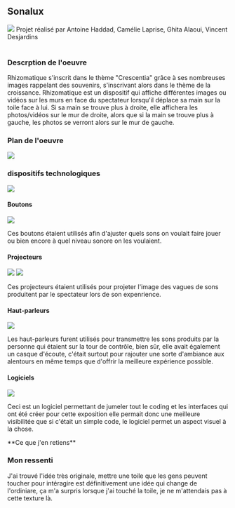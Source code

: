 <h2>Sonalux</h2>
<img src="https://github.com/Foxyfox09/H24_V11_INSPIRATIONS_MONTPETIT/blob/main/CRESCENTIA/medias/sonalux_logo.png?raw=true">
Projet réalisé par Antoine Haddad, Camélie Laprise, Ghita Alaoui, Vincent Desjardins <br>
<br>
<h3>Descrption de l'oeuvre</h3>
<p>Rhizomatique s'inscrit dans le thème "Crescentia" grâce à ses nombreuses images rappelant des souvenirs, s'inscrivant alors dans le thème
de la croissance. Rhizomatique est un dispositif qui affiche différentes images ou vidéos sur les murs en face du spectateur lorsqu'il déplace
sa main sur la toile face à lui. Si sa main se trouve plus à droite, elle affichera les photos/vidéos sur le mur de droite, alors que si la main 
se trouve plus à gauche, les photos se verront alors sur le mur de gauche.</p>
<h3>Plan de l'oeuvre</h3>
<img src="https://github.com/Foxyfox09/H24_V11_INSPIRATIONS_MONTPETIT/blob/main/CRESCENTIA/medias/rhizomatique_plantation.png?raw=true"> <br>
<h3>dispositifs technologiques</h3>
<img src="https://github.com/Foxyfox09/H24_V11_INSPIRATIONS_MONTPETIT/blob/main/CRESCENTIA/medias/sonalux_materiel_demonte.jpg?raw=true">
<h4>Boutons</h4>
<img src="https://github.com/Foxyfox09/H24_V11_INSPIRATIONS_MONTPETIT/blob/main/CRESCENTIA/medias/sonalux-boutons-NF.png?raw=true">
<p>Ces boutons étaient utilisés afin d'ajuster quels sons on voulait faire jouer ou bien encore à quel niveau sonore on les voulaient.</h3>
<h4>Projecteurs</h4>
<img src="https://github.com/Foxyfox09/H24_V11_INSPIRATIONS_MONTPETIT/blob/main/CRESCENTIA/medias/sonalux-projecteurs-plafond.png?raw=true">
<img src="https://github.com/Foxyfox09/H24_V11_INSPIRATIONS_MONTPETIT/blob/main/CRESCENTIA/medias/Sonalux-murs.png?raw=true">
<p>Ces projecteurs étaient utilisés pour projeter l'image des vagues de sons produitent par le spectateur lors de son expenrience.</p>
<h4>Haut-parleurs</h4>
<img src="https://github.com/Foxyfox09/H24_V11_INSPIRATIONS_MONTPETIT/blob/main/CRESCENTIA/medias/sonalux-haut-parleur.png?raw=true">
<p>Les haut-parleurs furent utilisés pour transmettre les sons produits par la personne qui étaient sur la tour de contrôle, bien sûr, elle avait
également un casque d'écoute, c'était surtout pour rajouter une sorte d'ambiance aux alentours en même temps que d'offrir la meilleure expérience possible.</p>
<h4>Logiciels</h4>
<img src="https://github.com/Foxyfox09/H24_V11_INSPIRATIONS_MONTPETIT/blob/main/CRESCENTIA/medias/sonalux-syst%C3%A8me02.png?raw=true">
<p>Ceci est un logiciel permettant de jumeler tout le coding et les interfaces qui ont été créer pour cette exposition elle permait donc une meilleure visibilitée que si c'était un simple code, le logiciel permet un aspect visuel à la chose.</p>
**Ce que j'en retiens**
<h3>Mon ressenti</h3>
<p>J'ai trouvé l'idée très originale, mettre une toile que les gens peuvent toucher pour intéragire est définitivement une idée qui
change de l'ordiniare, ça m'a surpris lorsque j'ai touché la toile, je ne m'attendais pas à cette texture là.</p>
